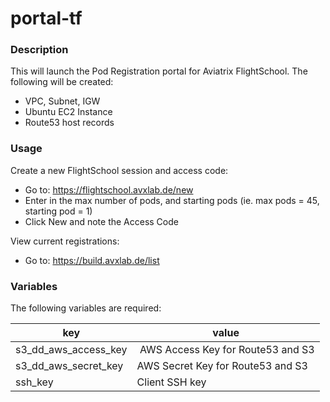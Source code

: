 # portal-tf

### Description

This will launch the Pod Registration portal for Aviatrix FlightSchool.  The following will be created:

* VPC, Subnet, IGW
* Ubuntu EC2 Instance
* Route53 host records

### Usage

Create a new FlightSchool session and access code:

* Go to:  https://flightschool.avxlab.de/new
* Enter in the max number of pods, and starting pods (ie. max pods = 45, starting pod = 1)
* Click New and note the Access Code

View current registrations:

* Go to:  https://build.avxlab.de/list

### Variables
The following variables are required:

key | value
--- | ---
s3_dd_aws_access_key | AWS Access Key for Route53 and S3
s3_dd_aws_secret_key | AWS Secret Key for Route53 and S3
ssh_key | Client SSH key
